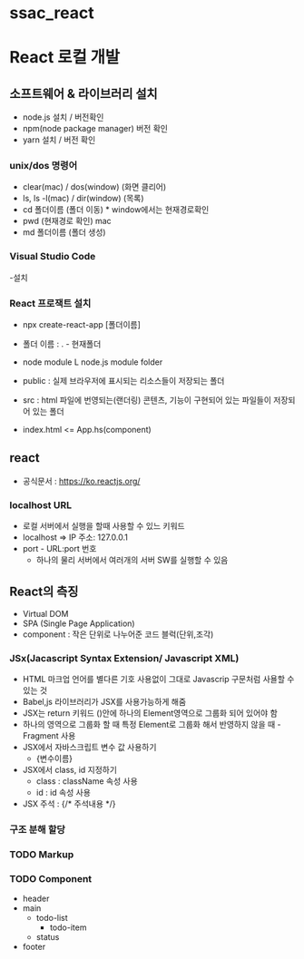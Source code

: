 # ssac_react

# React 로컬 개발


## 소프트웨어 & 라이브러리 설치

- node.js 설치 / 버전확인
- npm(node package manager) 버전 확인
- yarn 설치 / 버전 확인

### unix/dos 명령어

- clear(mac) / dos(window) (화면 클리어)
- ls, ls -l(mac) / dir(window) (목록)
- cd 폴더이름 (폴더 이동) \* window에서는 현재경로확인
- pwd (현재경로 확인) mac
- md 폴더이름 (폴더 생성)

### Visual Studio Code

-설치

### React 프로잭트 설치

- npx create-react-app [폴더이름]
- 폴더 이름 : . - 현재폴더



- node module L node.js module folder
- public : 실제 브라우저에 표시되는 리소스들이 저장되는 폴더
- src : html 파일에 번영되는(랜더링) 콘텐츠, 기능이 구현되어 있는 파일들이 저장되어 있는 폴더
- index.html <= App.hs(component)

## react

- 공식문서 : https://ko.reactjs.org/

### localhost URL
- 로컬 서버에서 실행을 할때 사용할 수 있느 키워드
- localhost => IP 주소: 127.0.0.1
- port - URL:port 번호
    - 하나의 물리 서버에서 여러개의 서버 SW를 실행할 수 있음

## React의 측징

- Virtual DOM
- SPA (Single Page Application)
- component : 작은 단위로 나누어준 코드 블럭(단위,조각)

### JSx(Jacascript Syntax Extension/ Javascript XML)

- HTML 마크업 언어를 별다른 기호 사용없이 그대로 Javascrip 구문처럼 사욜할 수 있는 것
- Babel,js 라이브러리가 JSX를 사용가능하게 해줌
- JSX는 return 키워드 ()안에 하나의 Element영역으로 그룹화 되어 있어야 함
- 하나의 영역으로 그룹화 할 때 특정 Element로 그룹화 해서 반영하지 않을 때 - Fragment 사용
- JSX에서 자바스크립트 변수 값 사용하기
    - {변수이름}
- JSX에서 class, id 지정하기
    - class : className 속성 사용
    - id : id 속성 사용
- JSX 주석 : {/* 주석내용 */}

### 구조 분해 할당


### TODO Markup


### TODO Component
- header
- main
    - todo-list
        - todo-item
    - status
- footer


